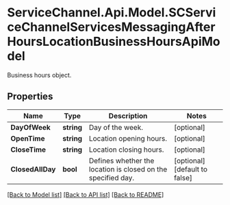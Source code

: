 # ServiceChannel.Api.Model.SCServiceChannelServicesMessagingAfterHoursLocationBusinessHoursApiModel
Business hours object.

## Properties

Name | Type | Description | Notes
------------ | ------------- | ------------- | -------------
**DayOfWeek** | **string** | Day of the week. | [optional] 
**OpenTime** | **string** | Location opening hours. | [optional] 
**CloseTime** | **string** | Location closing hours. | [optional] 
**ClosedAllDay** | **bool** | Defines whether the location is closed on the specified day. | [optional] [default to false]

[[Back to Model list]](../README.md#documentation-for-models) [[Back to API list]](../README.md#documentation-for-api-endpoints) [[Back to README]](../README.md)

